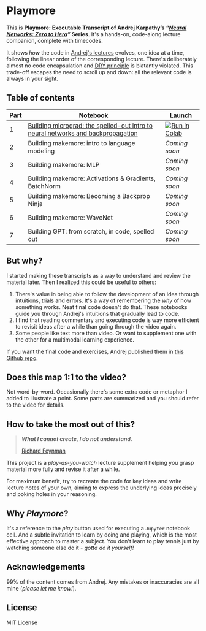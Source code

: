 # Playmore

This is **Playmore: Executable Transcript of Andrej Karpathy’s _“[Neural Networks: Zero to Hero](https://www.youtube.com/playlist?list=PLAqhIrjkxbuWI23v9cThsA9GvCAUhRvKZ)”_ Series**. It's a hands-on, code-along lecture companion, complete with timecodes.

It shows _how_ the code in [Andrej's lectures](https://karpathy.ai/zero-to-hero.html) evolves, one idea at a time, following the linear order of the corresponding lecture. There's deliberately almost no code encapsulation and [DRY principle](https://en.wikipedia.org/wiki/Don%27t_repeat_yourself) is blatantly violated. This trade-off escapes the need to scroll up and down: all the relevant code is always in your sight.

## Table of contents

| Part | Notebook                    | Launch |
|------|-------------------------|---------------|
| 1    | [Building micrograd: the spelled-out intro to neural networks and backpropagation](playmore_p1_building_micrograd.ipynb) | [![Run in Colab](https://colab.research.google.com/assets/colab-badge.svg)](https://colab.research.google.com/github/non-euclidian/playmore/blob/master/playmore_p1_building_micrograd.ipynb)|
| 2    | Building makemore: intro to language modeling   | _Coming soon_ |
| 3    | Building makemore: MLP | _Coming soon_ |
| 4    | Building makemore: Activations & Gradients, BatchNorm | _Coming soon_ |
| 5    | Building makemore: Becoming a Backprop Ninja         | _Coming soon_ |
| 6    | Building makemore: WaveNet  | _Coming soon_ |
| 7    | Building GPT: from scratch, in code, spelled out  | _Coming soon_ |

## But why?

I started making these transcripts as a way to understand and review the material later. Then I realized this could be useful to others:
   
1. There's value in being able to follow the development of an idea through intuitions, trials and errors. It's a way of remembering the _why_ of how something works. Neat final code doesn't do that. These notebooks guide you through Andrej's intuitions that gradually lead to code.
2. I find that reading commentary and executing code is way more efficient to revisit ideas after a while than going through the video again.
3. Some people like text more than video. Or want to supplement one with the other for a multimodal learning experience.


If you want the final code and exercises, Andrej published them in [this Github repo](https://github.com/karpathy/nn-zero-to-hero/tree/master).

## Does this map 1:1 to the video?

Not word-by-word. Occasionally there's some extra code or metaphor I added to illustrate a point. Some parts are summarized and you should refer to the video for details. 

## How to take the most out of this?

> **_What I cannot create, I do not understand._**
>
> [Richard Feynman](https://journals.biologists.com/jcs/article/130/18/2941/56386/What-I-cannot-create-I-do-not-understand)

This project is a _play-as-you-watch_ lecture supplement helping you grasp material more fully and revise it after a while.

For maximum benefit, try to recreate the code for key ideas and write lecture notes of your own, aiming to express the underlying ideas precisely and poking holes in your reasoning.

## Why _Playmore_?

It's a reference to the _play_ button used for executing a `Jupyter` notebook cell. And a subtle invitation to learn by doing and playing, which is the most effective approach to master a subject. You don't learn to play tennis just by watching someone else do it - _gotta do it yourself!_

## Acknowledgements

99% of the content comes from Andrej. Any mistakes or inaccuracies are all mine (_please let me know!_).

## License

MIT License
